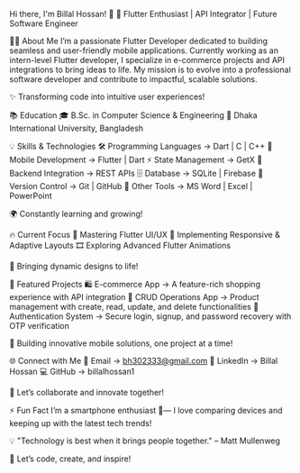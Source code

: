 Hi there, I'm Billal Hossan! 👋
🚀 Flutter Enthusiast | API Integrator | Future Software Engineer

👨‍💻 About Me
I’m a passionate Flutter Developer dedicated to building seamless and user-friendly mobile applications. Currently working as an intern-level Flutter developer, I specialize in e-commerce projects and API integrations to bring ideas to life. My mission is to evolve into a professional software developer and contribute to impactful, scalable solutions.

✨ Transforming code into intuitive user experiences!

📚 Education
🎓 B.Sc. in Computer Science & Engineering
🏫 Dhaka International University, Bangladesh

💡 Skills & Technologies
🛠 Programming Languages → Dart | C | C++
📱 Mobile Development → Flutter | Dart
⚡ State Management → GetX
🔗 Backend Integration → REST APIs
🗄 Database → SQLite | Firebase
🔄 Version Control → Git | GitHub
📂 Other Tools → MS Word | Excel | PowerPoint

🌍 Constantly learning and growing!

🔥 Current Focus
🎨 Mastering Flutter UI/UX
📱 Implementing Responsive & Adaptive Layouts
🎞 Exploring Advanced Flutter Animations

🚀 Bringing dynamic designs to life!

📌 Featured Projects
🛍 E-commerce App → A feature-rich shopping experience with API integration
📲 CRUD Operations App → Product management with create, read, update, and delete functionalities
🔑 Authentication System → Secure login, signup, and password recovery with OTP verification

🌟 Building innovative mobile solutions, one project at a time!

🌐 Connect with Me
📧 Email → bh302333@gmail.com
🔗 LinkedIn → Billal Hossan
💻 GitHub → billalhossan1

📢 Let’s collaborate and innovate together!

⚡ Fun Fact
I’m a smartphone enthusiast 📱— I love comparing devices and keeping up with the latest tech trends!

💡 "Technology is best when it brings people together." – Matt Mullenweg

🚀 Let’s code, create, and inspire!
